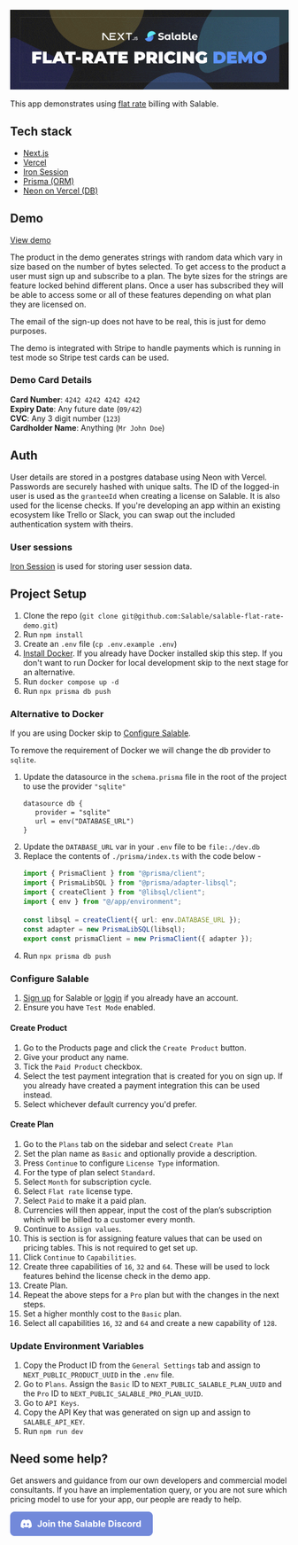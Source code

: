 ![Salable Flat Rate Pricing Demo](https://raw.githubusercontent.com/Salable/flat-rate-demo/f6053bdc6bb4a4be12a1dc07e805cf7a9854a91b/public/flat-rate-banner.gif)

This app demonstrates using [flat rate](https://www.salable.app/features/flat-rate-pricing) billing with Salable.

## Tech stack
- [Next.js](https://nextjs.org/)
- [Vercel](https://vercel.com/docs)
- [Iron Session](https://github.com/vvo/iron-session)
- [Prisma (ORM)](https://www.prisma.io/)
- [Neon on Vercel (DB)](https://neon.tech/docs/guides/vercel-overview)


## Demo
[View demo](https://flat-rate-demo.vercel.app/)

The product in the demo generates strings with random data which vary in size
based on the number of bytes selected. To get access to the product a user must
sign up and subscribe to a plan. The byte sizes for the strings are feature
locked behind different plans. Once a user has subscribed they will be able to
access some or all of these features depending on what plan they are licensed
on.

The email of the sign-up does not have to be real, this is just for demo
purposes.

The demo is integrated with Stripe to handle payments which is running in test
mode so Stripe test cards can be used.

### Demo Card Details

**Card Number**: `4242 4242 4242 4242` \
**Expiry Date**: Any future date (`09/42`) \
**CVC**: Any 3 digit number (`123`) \
**Cardholder Name**: Anything (`Mr John Doe`)

## Auth

User details are stored in a postgres database using Neon with Vercel. Passwords are securely hashed
with unique salts. The ID of the logged-in user is used as the `granteeId` when
creating a license on Salable. It is also used for the license checks. If you're
developing an app within an existing ecosystem like Trello or Slack, you can
swap out the included authentication system with theirs.


### User sessions
[Iron Session](https://github.com/vvo/iron-session) is used for storing user session data.

## Project Setup

1. Clone the repo (`git clone git@github.com:Salable/salable-flat-rate-demo.git`)
2. Run `npm install`
3. Create an `.env` file (`cp .env.example .env`)
4. [Install Docker](https://www.docker.com/get-started/). If you already have Docker installed skip this step. If you don't want to run Docker for local development skip to the next stage for an alternative.
5. Run `docker compose up -d`
6. Run `npx prisma db push`

### Alternative to Docker
If you are using Docker skip to [Configure Salable](#configure-salable).

To remove the requirement of Docker we will change the db provider to `sqlite`.
1. Update the datasource in the `schema.prisma` file in the root of the project to use the provider `"sqlite"`
   ```
   datasource db {  
      provider = "sqlite"  
      url = env("DATABASE_URL")
   }
   ```
2. Update the `DATABASE_URL` var in your `.env` file to be `file:./dev.db`
3. Replace the contents of `./prisma/index.ts` with the code below -
   ```typescript
   import { PrismaClient } from "@prisma/client";
   import { PrismaLibSQL } from "@prisma/adapter-libsql";
   import { createClient } from "@libsql/client";
   import { env } from "@/app/environment";
   
   const libsql = createClient({ url: env.DATABASE_URL });
   const adapter = new PrismaLibSQL(libsql);
   export const prismaClient = new PrismaClient({ adapter });
   ```
4. Run `npx prisma db push`

### Configure Salable

1. [Sign up](https://salable.app/login) for Salable or [login](https://salable.app/login) if you already have an account.
2. Ensure you have `Test Mode` enabled.

#### Create Product

1. Go to the Products page and click the `Create Product` button.
2. Give your product any name.
3. Tick the `Paid Product` checkbox.
4. Select the test payment integration that is created for you on sign up. If you already have created a payment integration this can be used instead.
5. Select whichever default currency you'd prefer.

#### Create Plan

1. Go to the `Plans` tab on the sidebar and select `Create Plan`
2. Set the plan name as `Basic` and optionally provide a description.
3. Press `Continue` to configure `License Type` information.
4. For the type of plan select `Standard`.
5. Select `Month` for subscription cycle.
6. Select `Flat rate` license type.
7. Select `Paid` to make it a paid plan.
8. Currencies will then appear, input the cost of the plan’s subscription which will be billed to a customer every month.
9. Continue to `Assign values`.
10. This is section is for assigning feature values that can be used on pricing tables. This is not required to get set up.
11. Click `Continue` to `Capabilities`.
12. Create three capabilities of `16`, `32` and `64`. These will be used to lock features behind the license check in the demo app.
13. Create Plan.
14. Repeat the above steps for a `Pro` plan but with the changes in the next steps.
15. Set a higher monthly cost to the `Basic` plan.
16. Select all capabilities `16`, `32` and `64` and create a new capability of `128`.

### Update Environment Variables

1. Copy the Product ID from the `General Settings` tab and assign to `NEXT_PUBLIC_PRODUCT_UUID` in the `.env` file.
2. Go to `Plans`. Assign the `Basic` ID to `NEXT_PUBLIC_SALABLE_PLAN_UUID` and the `Pro` ID to `NEXT_PUBLIC_SALABLE_PRO_PLAN_UUID`.
3. Go to `API Keys`.
4. Copy the API Key that was generated on sign up and assign to `SALABLE_API_KEY`.
5. Run `npm run dev`

## Need some help?
Get answers and guidance from our own developers and commercial model consultants. If you have an implementation query, or you are not sure which pricing model to use for your app, our people are ready to help.

<a href="https://discord.com/channels/1064480618546737163/1219751191483781214">
<img alt="Join the salable discord" src="https://raw.githubusercontent.com/Salable/flat-rate-demo/refs/heads/main/public/discord-button.png" width="258" />
</a>